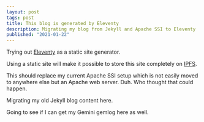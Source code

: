 ```yaml
---
layout: post
tags: post
title: This blog is generated by Eleventy
description: Migrating my blog from Jekyll and Apache SSI to Eleventy
published: "2021-01-22"
---
```


Trying out [Eleventy](https://www.11ty.dev/docs/) as a static site generator.

Using a static site will make it possible to store this site completely on [IPFS](https://docs.ipfs.io/how-to/address-ipfs-on-web/#http-gateways).

This should replace my current Apache SSI setup which is not easily moved to anywhere else but an Apache web server. Duh. Who thought that could happen.

Migrating my old Jekyll blog content here.

Going to see if I can get my Gemini gemlog here as well.
